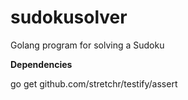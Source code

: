 # sudokusolver
Golang program for solving a Sudoku

**Dependencies**

go get github.com/stretchr/testify/assert
